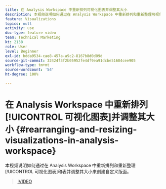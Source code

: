 ```yaml
---
title: 在 Analysis Workspace 中重新排列可视化图表并调整其大小
description: 本视频说明如何通过在 Analysis Workspace 中重新排列和重新整理可视化图表和表并调整其大小来创建自定义版面。
feature: Visualizations
topics: null
activity: use
doc-type: feature video
team: Technical Marketing
kt: 2138
role: User
level: Beginner
exl-id: bdda9534-cae8-457a-a9c2-8167b8d0d09d
source-git-commit: 32424f3f2b05952fe4df9ea91dcbe51684cee905
workflow-type: tm+mt
source-wordcount: '54'
ht-degree: 100%

---
```


# 在 Analysis Workspace 中重新排列[!UICONTROL 可视化图表]并调整其大小 {#rearranging-and-resizing-visualizations-in-analysis-workspace}

本视频说明如何通过在 Analysis Workspace 中重新排列和重新整理[!UICONTROL 可视化图表]和表并调整其大小来创建自定义版面。

>[!VIDEO](https://video.tv.adobe.com/v/24707/?quality=12)
